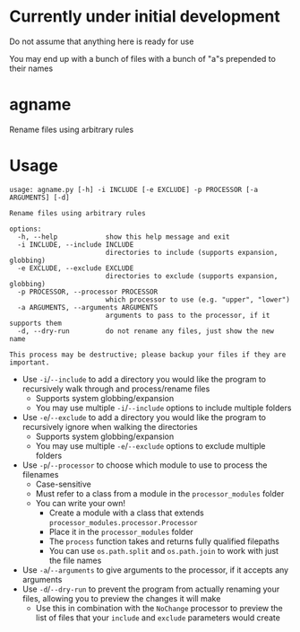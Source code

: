 # Currently under initial development
Do not assume that anything here is ready for use

You may end up with a bunch of files with a bunch of "a"s prepended to their names

# agname
Rename files using arbitrary rules

# Usage
```
usage: agname.py [-h] -i INCLUDE [-e EXCLUDE] -p PROCESSOR [-a ARGUMENTS] [-d]

Rename files using arbitrary rules

options:
  -h, --help            show this help message and exit
  -i INCLUDE, --include INCLUDE
                        directories to include (supports expansion, globbing)
  -e EXCLUDE, --exclude EXCLUDE
                        directories to exclude (supports expansion, globbing)
  -p PROCESSOR, --processor PROCESSOR
                        which processor to use (e.g. "upper", "lower")
  -a ARGUMENTS, --arguments ARGUMENTS
                        arguments to pass to the processor, if it supports them
  -d, --dry-run         do not rename any files, just show the new name

This process may be destructive; please backup your files if they are important.
```

* Use `-i`/`--include` to add a directory you would like the program to recursively walk through and process/rename files
  * Supports system globbing/expansion
  * You may use multiple `-i`/`--include` options to include multiple folders
* Use `-e`/`--exclude` to add a directory you would like the program to recursively ignore when walking the directories
  * Supports system globbing/expansion
  * You may use multiple `-e`/`--exclude` options to exclude multiple folders
* Use `-p`/`--processor` to choose which module to use to process the filenames
  * Case-sensitive
  * Must refer to a class from a module in the `processor_modules` folder
  * You can write your own!
    * Create a module with a class that extends `processor_modules.processor.Processor`
    * Place it in the `processor_modules` folder
    * The `process` function takes and returns fully qualified filepaths
    * You can use `os.path.split` and `os.path.join` to work with just the file names
* Use `-a`/`--arguments` to give arguments to the processor, if it accepts any arguments
* Use `-d`/`--dry-run` to prevent the program from actually renaming your files, allowing you to preview the changes it will make
  * Use this in combination with the `NoChange` processor to preview the list of files that your `include` and `exclude` parameters would create